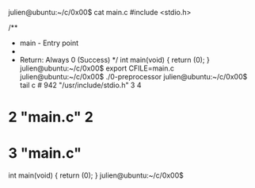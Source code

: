 julien@ubuntu:~/c/0x00$ cat main.c
#include <stdio.h>

/**
 * main - Entry point
  *
   * Return: Always 0 (Success)
    */
    int main(void)
    {
        return (0);
	}
	julien@ubuntu:~/c/0x00$ export CFILE=main.c
	julien@ubuntu:~/c/0x00$ ./0-preprocessor
	julien@ubuntu:~/c/0x00$ tail c
	# 942 "/usr/include/stdio.h" 3 4

# 2 "main.c" 2


# 3 "main.c"
int main(void)
{
 return (0);
 }
 julien@ubuntu:~/c/0x00$